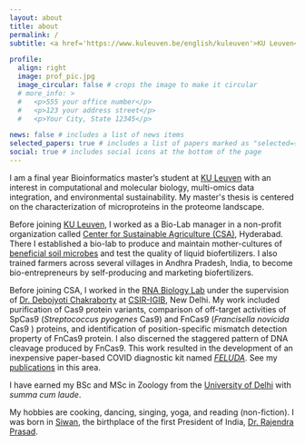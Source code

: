 ```yaml
---
layout: about
title: about
permalink: /
subtitle: <a href='https://www.kuleuven.be/english/kuleuven'>KU Leuven</a>.

profile:
  align: right
  image: prof_pic.jpg
  image_circular: false # crops the image to make it circular
  # more_info: >
  #   <p>555 your office number</p>
  #   <p>123 your address street</p>
  #   <p>Your City, State 12345</p>

news: false # includes a list of news items
selected_papers: true # includes a list of papers marked as "selected={true}"
social: true # includes social icons at the bottom of the page
---
```


I am a final year Bioinformatics master’s student at [KU Leuven](https://www.kuleuven.be/english/kuleuven/index.html) with an interest in computational and molecular biology, multi-omics data integration, and environmental sustainability. My master's thesis is centered on the characterization of microproteins in the proteome landscape.

Before joining [KU Leuven](https://www.kuleuven.be/english/kuleuven/index.html), I worked as a Bio-Lab manager in a non-profit organization called [Center for Sustainable Agriculture (CSA)](https://en.wikipedia.org/wiki/Centre_for_Sustainable_Agriculture), Hyderabad. There I established a bio-lab to produce and maintain mother-cultures of [beneficial soil microbes](https://en.wikipedia.org/wiki/Biofertilizer) and test the quality of liquid biofertilizers. I also trained farmers across several villages in Andhra Pradesh, India, to become bio-entrepreneurs by self-producing and marketing biofertilizers.

Before joining CSA, I worked in the [RNA Biology Lab](https://www.rnabiologylab.co.in/) under the supervision of [Dr. Debojyoti Chakraborty](https://scholar.google.com/citations?user=PKSTTQ8AAAAJ&hl=en) at [CSIR-IGIB](https://www.igib.res.in/), New Delhi. My work included purification of Cas9 protein variants, comparison of off-target activities of SpCas9 (_Streptococcus pyogenes_ Cas9) and FnCas9 (_Francisella novicida_ Cas9 ) proteins, and identification of position-specific mismatch detection property of FnCas9 protein. I also discerned the staggered pattern of DNA cleavage produced by FnCas9. This work resulted in the development of an inexpensive paper-based COVID diagnostic kit named _[FELUDA](https://www.bbc.com/news/world-asia-india-54338864)_. See my [publications](/publications) in this area. 

I have earned my BSc and MSc in Zoology from the [University of Delhi](https://en.wikipedia.org/wiki/Delhi_University) with _summa cum laude_.

My hobbies are cooking, dancing, singing, yoga, and reading (non-fiction). I was born in [Siwan](https://siwan.nic.in/history/), the birthplace of the first President of India, [Dr. Rajendra Prasad](https://en.wikipedia.org/wiki/Rajendra_Prasad).
